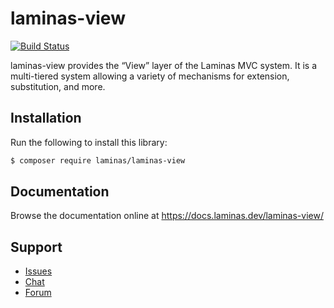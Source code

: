 # laminas-view

[![Build Status](https://github.com/laminas/laminas-view/workflows/Continuous%20Integration/badge.svg)](https://github.com/laminas/laminas-view/actions?query=workflow%3A"Continuous+Integration")

laminas-view provides the “View” layer of the Laminas MVC system. It is a
multi-tiered system allowing a variety of mechanisms for extension,
substitution, and more.

## Installation

Run the following to install this library:

```bash
$ composer require laminas/laminas-view
```

## Documentation

Browse the documentation online at https://docs.laminas.dev/laminas-view/

## Support

- [Issues](https://github.com/laminas/laminas-view/issues/)
- [Chat](https://laminas.dev/chat/)
- [Forum](https://discourse.laminas.dev/)
